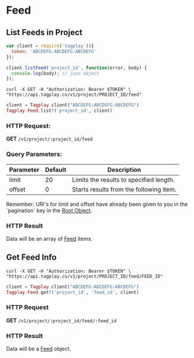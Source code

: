 # Feed


## List Feeds in Project


```javascript
var client = require('tagplay')({
  token: 'ABCDEFG:ABCDEFG:ABCDEFG'
});

client.listFeed('project_id', function(error, body) {
  console.log(body); // json object
});
```
```shell
curl -X GET -H "Authorization: Bearer $TOKEN" \
"https://api.tagplay.co/v1/project/PROJECT_ID/feed"
```
```elixir
client = Tagplay.client("ABCDEFG:ABCDEFG:ABCDEFG")
Tagplay.Feed.list!('project_id', client)
```

### HTTP Request:

**GET** `/v1/project/:project_id/feed`

### Query Parameters:

Parameter | Default | Description
--------- | ------- | -----------
limit  | 20 | Limits the results to specified length.
offset |  0 | Starts results from the following item.

<aside class="success">
Remember: URI's for limit and offset have already been given to you
in the `pagination` key in the <a href="#data-objects">Root Object</a>.
</aside>

### HTTP Result

Data will be an array of [Feed](#feed) items.


## Get Feed Info

```shell
curl -X GET -H "Authorization: Bearer $TOKEN" \
"https://api.tagplay.co/v1/project/PROJECT_ID/feed/FEED_ID"

```
```elixir
client = Tagplay.client("ABCDEFG:ABCDEFG:ABCDEFG")
Tagplay.Feed.get!('project_id', 'feed_id', client)
```

### HTTP Request

**GET** `/v1/project/:project_id/feed/:feed_id`

### HTTP Result

Data will be a [Feed](#feed) object.
